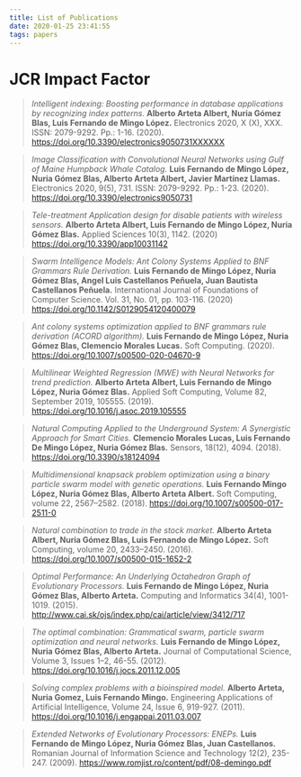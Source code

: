 ```yaml
---
title: List of Publications
date: 2020-01-25 23:41:55
tags: papers
---
```



# JCR Impact Factor

> *Intelligent indexing: Boosting performance in database applications by recognizing index patterns.* **Alberto Arteta Albert, Nuria Gómez Blas, Luis Fernando de Mingo López.**  Electronics 2020, X (X), XXX. ISSN: 2079-9292. Pp.: 1-16. (2020).
https://doi.org/10.3390/electronics9050731XXXXXX

> *Image Classification with Convolutional Neural Networks using Gulf of Maine Humpback Whale Catalog.* **Luis Fernando de Mingo López, Nuria Gómez Blas, Alberto Arteta Albert, Javier Martínez Llamas.** Electronics 2020, 9(5), 731. ISSN: 2079-9292. Pp.: 1-23. (2020).
https://doi.org/10.3390/electronics9050731

> *Tele-treatment Application design for disable patients with wireless sensors.* **Alberto Arteta Albert, Luis Fernando de Mingo López, Nuria Gómez Blas.** Applied Sciences 10(3), 1142. (2020)
https://doi.org/10.3390/app10031142

> *Swarm Intelligence Models: Ant Colony Systems Applied to BNF Grammars Rule Derivation.* **Luis Fernando de Mingo López, Nuria Gómez Blas, Angel Luis Castellanos Peñuela, Juan Bautista Castellanos Peñuela.** International Journal of Foundations of Computer Science. Vol. 31, No. 01, pp. 103-116. (2020)
https://doi.org/10.1142/S0129054120400079

> *Ant colony systems optimization applied to BNF grammars rule derivation (ACORD algorithm).* **Luis Fernando de Mingo López, Nuria Gómez Blas, Clemencio Morales Lucas.** Soft Computing. (2020).
https://doi.org/10.1007/s00500-020-04670-9

> *Multilinear Weighted Regression (MWE) with Neural Networks for trend prediction.* **Alberto Arteta Albert, Luis Fernando de Mingo López, Nuria Gómez Blas.** Applied Soft Computing, Volume 82, September 2019, 105555. (2019).
 https://doi.org/10.1016/j.asoc.2019.105555

> *Natural Computing Applied to the Underground System: A Synergistic Approach for Smart Cities.* **Clemencio Morales Lucas, Luis Fernando De Mingo López, Nuria Gómez Blas.** Sensors, 18(12), 4094. (2018).
https://doi.org/10.3390/s18124094

> *Multidimensional knapsack problem optimization using a binary particle swarm model with genetic operations.* **Luis Fernando Mingo López, Nuria Gómez Blas, Alberto Arteta Albert.** Soft Computing, volume 22, 2567–2582. (2018).
https://doi.org/10.1007/s00500-017-2511-0

> *Natural combination to trade in the stock market.* **Alberto Arteta Albert, Nuria Gómez Blas, Luis Fernando de Mingo López.** Soft Computing, volume 20, 2433–2450. (2016).
https://doi.org/10.1007/s00500-015-1652-2

> *Optimal Performance: An Underlying Octahedron Graph of Evolutionary Processors.* **Luis Fernando de Mingo López, Nuria Gómez Blas, Alberto Arteta.** Computing and Informatics 34(4), 1001-1019. (2015).
http://www.cai.sk/ojs/index.php/cai/article/view/3412/717

> *The optimal combination: Grammatical swarm, particle swarm optimization and neural networks.* **Luis Fernando de Mingo López, Nuria Gómez Blas, Alberto Arteta.** Journal of Computational Science, Volume 3, Issues 1–2, 46-55. (2012).
https://doi.org/10.1016/j.jocs.2011.12.005

> *Solving complex problems with a bioinspired model.* **Alberto Arteta, Nuria Gomez, Luis Fernando Mingo.** Engineering Applications of Artificial Intelligence, Volume 24, Issue 6, 919-927. (2011).
https://doi.org/10.1016/j.engappai.2011.03.007

> *Extended Networks of Evolutionary Processors: ENEPs.* **Luis Fernando de Mingo López, Nuria Gómez Blas, Juan Castellanos.** Romanian Journal of Information Science and Technology 12(2), 235-247. (2009).
https://www.romjist.ro/content/pdf/08-demingo.pdf
 